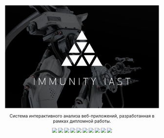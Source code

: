 ![head](assets/head.png)

<p align="center">
Система интерактивного анализа веб-приложений, разработанная в рамках дипломной работы.
</p>

<p align="center">
<img src="https://img.shields.io/badge/nVIDIA-%2376B900.svg?style=for-the-badge&logo=nVIDIA&logoColor=white">
<img src="https://img.shields.io/badge/cuda-000000.svg?style=for-the-badge&logo=nVIDIA&logoColor=green">
<img src="https://img.shields.io/badge/python-3670A0?style=for-the-badge&logo=python&logoColor=ffdd54">
<img src="https://img.shields.io/badge/django-%23092E20.svg?style=for-the-badge&logo=django&logoColor=white">
<img src="https://img.shields.io/badge/DJANGO-REST-ff1709?style=for-the-badge&logo=django&logoColor=white&color=ff1709&labelColor=gray">
<img src="https://img.shields.io/badge/celery-%23a9cc54.svg?style=for-the-badge&logo=celery&logoColor=ddf4a4">
<img src="https://img.shields.io/badge/redis-%23DD0031.svg?style=for-the-badge&logo=redis&logoColor=white">
<img src="https://img.shields.io/badge/postgres-%23316192.svg?style=for-the-badge&logo=postgresql&logoColor=white">
<img src="https://img.shields.io/badge/nginx-%23009639.svg?style=for-the-badge&logo=nginx&logoColor=white">
<img src="https://img.shields.io/badge/docker-%230db7ed.svg?style=for-the-badge&logo=docker&logoColor=white">
</p>
